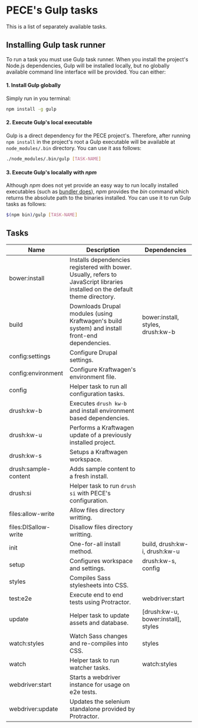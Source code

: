 # PECE's Gulp tasks

This is a list of separately available tasks.

## Installing Gulp task runner

To run a task you must use Gulp task runner. When you install the project's Node.js dependencies, Gulp will be installed locally, but no globally available command line interface will be provided. You can either:

#### 1. Install Gulp globally

Simply run in you terminal:

```sh
npm install -g gulp
```

#### 2. Execute Gulp's local executable

Gulp is a direct dependency for the PECE project's. Therefore, after running `npm install` in the project's root a Gulp executable will be available at `node_modules/.bin` directory. You can use it ass follows:

```sh
./node_modules/.bin/gulp [TASK-NAME]
```

#### 3. Execute Gulp's localally with *npm*

Although *npm* does not yet provide an easy way to run locally installed executables (such as [bundler does](http://bundler.io/man/bundle-exec.1.html)), *npm* provides the *bin* command which returns the absolute path to the binaries installed. You can use it to run Gulp tasks as follows:

```sh
$(npm bin)/gulp [TASK-NAME]
```

## Tasks

| Name                 | Description                                                                                                                    | Dependencies                        |
|----------------------|--------------------------------------------------------------------------------------------------------------------------------|-------------------------------------|
| bower:install        | Installs dependencies registered with bower. Usually, refers to JavaScript libraries installed on the default theme directory. |                                     |
| build                | Downloads Drupal modules (using Kraftwagen's build system) and install front-end dependencies.                                 | bower:install, styles, drush:kw-b   |
| config:settings      | Configure Drupal settings.                                                                                                     |                                     |
| config:environment   | Configure Kraftwagen's environment file.                                                                                       |                                     |
| config               | Helper task to run all configuration tasks.                                                                                    |                                     |
| drush:kw-b           | Executes `drush kw-b` and install environment based dependencies.                                                              |                                     |
| drush:kw-u           | Performs a Kraftwagen update of a previously installed project.                                                                |                                     |
| drush:kw-s           | Setups a Kraftwagen workspace.                                                                                                 |                                     |
| drush:sample-content | Adds sample content to a fresh install.                                                                                        |                                     |
| drush:si             | Helper task to run `drush si` with PECE's configuration.                                                                       |                                     |
| files:allow-write    | Allow files directory writting.                                                                                                |                                     |
| files:DISallow-write | Disallow files directory writting.                                                                                             |                                     |
| init                 | One-for-all install method.                                                                                                    | build, drush:kw-i, drush:kw-u       |
| setup                | Configures workspace and settings.                                                                                             | drush:kw-s, config                  |
| styles               | Compiles Sass stylesheets into CSS.                                                                                            |                                     |
| test:e2e             | Execute end to end tests using Protractor.                                                                                     | webdriver:start                     |
| update               | Helper task to update assets and database.                                                                                     | [drush:kw-u, bower:install], styles |
| watch:styles         | Watch Sass changes and re-compiles into CSS.                                                                                   | styles                              |
| watch                | Helper task to run watcher tasks.                                                                                              | watch:styles                        |
| webdriver:start      | Starts a webdriver instance for usage on e2e tests.                                                                            |                                     |
| webdriver:update     | Updates the selenium standalone provided by Protractor.                                                                        |                                     |
